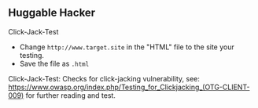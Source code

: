 ## Huggable Hacker

Click-Jack-Test

* Change `http://www.target.site` in the "HTML" file to the site your testing.
* Save the file as `.html` 

Click-Jack-Test: Checks for click-jacking vulnerability, see: https://www.owasp.org/index.php/Testing_for_Clickjacking_(OTG-CLIENT-009) for further reading and test.
